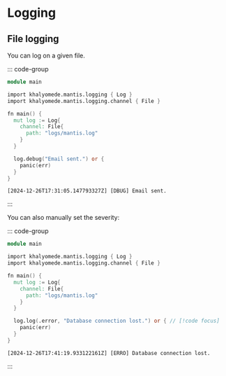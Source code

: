 # Logging

## File logging

You can log on a given file.

::: code-group

```v [main.v]
module main

import khalyomede.mantis.logging { Log }
import khalyomede.mantis.logging.channel { File }

fn main() {
  mut log := Log{
    channel: File{
      path: "logs/mantis.log"
    }
  }

  log.debug("Email sent.") or {
    panic(err)
  }
}
```

```log [logs/mantis.log]
[2024-12-26T17:31:05.147793327Z] [DBUG] Email sent.
```

:::

You can also manually set the severity:

::: code-group

```v [main.v]
module main

import khalyomede.mantis.logging { Log }
import khalyomede.mantis.logging.channel { File }

fn main() {
  mut log := Log{
    channel: File{
      path: "logs/mantis.log"
    }
  }

  log.log(.error, "Database connection lost.") or { // [!code focus]
    panic(err)
  }
}
```

```log [logs/mantis.log]
[2024-12-26T17:41:19.933122161Z] [ERRO] Database connection lost.
```

:::
